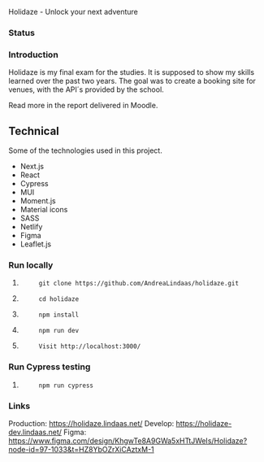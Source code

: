 Holidaze - Unlock your next adventure

### Status

### Introduction

Holidaze is my final exam for the studies. It is supposed to show my skills learned over the past two years. The goal was to create a booking site for venues, with the API´s provided by the school.

Read more in the report delivered in Moodle.

## Technical

Some of the technologies used in this project.

- Next.js
- React
- Cypress
- MUI
- Moment.js
- Material icons
- SASS
- Netlify
- Figma
- Leaflet.js

### Run locally

1.          git clone https://github.com/AndreaLindaas/holidaze.git
2.          cd holidaze
3.          npm install
4.          npm run dev
5.          Visit http://localhost:3000/

### Run Cypress testing

1.          npm run cypress

### Links

Production: https://holidaze.lindaas.net/
Develop: https://holidaze-dev.lindaas.net/
Figma: https://www.figma.com/design/KhgwTe8A9GWa5xHTtJWeIs/Holidaze?node-id=97-1033&t=HZ8YbOZrXiCAztxM-1
